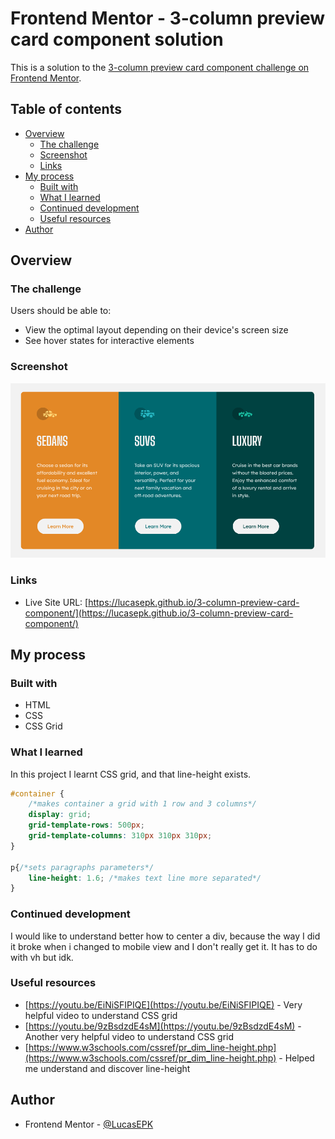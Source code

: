 # Frontend Mentor - 3-column preview card component solution

This is a solution to the [3-column preview card component challenge on Frontend Mentor](https://www.frontendmentor.io/challenges/3column-preview-card-component-pH92eAR2-).

## Table of contents

- [Overview](#overview)
  - [The challenge](#the-challenge)
  - [Screenshot](#screenshot)
  - [Links](#links)
- [My process](#my-process)
  - [Built with](#built-with)
  - [What I learned](#what-i-learned)
  - [Continued development](#continued-development)
  - [Useful resources](#useful-resources)
- [Author](#author)

## Overview

### The challenge

Users should be able to:

- View the optimal layout depending on their device's screen size
- See hover states for interactive elements

### Screenshot

![](screenshot.png)

### Links

- Live Site URL: [https://lucasepk.github.io/3-column-preview-card-component/](https://lucasepk.github.io/3-column-preview-card-component/)

## My process

### Built with

- HTML
- CSS
- CSS Grid

### What I learned

In this project I learnt CSS grid, and that line-height exists.

```css
#container {
    /*makes container a grid with 1 row and 3 columns*/
    display: grid;
    grid-template-rows: 500px;
    grid-template-columns: 310px 310px 310px;
}

p{/*sets paragraphs parameters*/
    line-height: 1.6; /*makes text line more separated*/
}
```

### Continued development

I would like to understand better how to center a div, because the way I did it broke when i changed to mobile view and I don't really get it. It has to do with vh but idk. 

### Useful resources

- [https://youtu.be/EiNiSFIPIQE](https://youtu.be/EiNiSFIPIQE) - Very helpful video to understand CSS grid
- [https://youtu.be/9zBsdzdE4sM](https://youtu.be/9zBsdzdE4sM) - Another very helpful video to understand CSS grid
- [https://www.w3schools.com/cssref/pr_dim_line-height.php](https://www.w3schools.com/cssref/pr_dim_line-height.php) - Helped me understand and discover line-height

## Author

- Frontend Mentor - [@LucasEPK](https://www.frontendmentor.io/profile/LucasEPK)